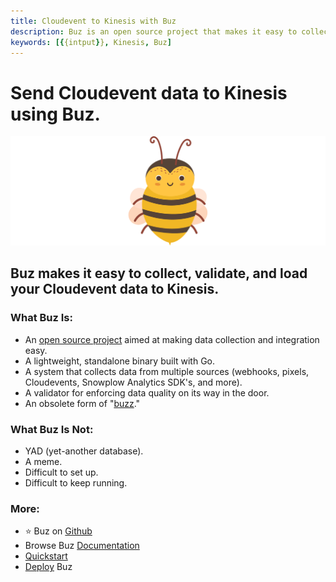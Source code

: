 ```yaml
---
title: Cloudevent to Kinesis with Buz
description: Buz is an open source project that makes it easy to collect, validate, and load Cloudevent data to Kinesis.
keywords: [{{intput}}, Kinesis, Buz]
---
```


# Send Cloudevent data to Kinesis using Buz.

![buzz](../../../static/img/buzz.png)


## Buz makes it easy to collect, validate, and load your Cloudevent data to Kinesis.


### What Buz Is:

- An [open source project](https://github.com/silverton-io/buz) aimed at making data collection and integration easy.
- A lightweight, standalone binary built with Go.
- A system that collects data from multiple sources (webhooks, pixels, Cloudevents, Snowplow Analytics SDK's, and more).
- A validator for enforcing data quality on its way in the door.
- An obsolete form of "[buzz](https://www.merriam-webster.com/dictionary/buzz)."


### What Buz Is Not:

- YAD (yet-another database).
- A meme.
- Difficult to set up.
- Difficult to keep running.


### More:
- ⭐ Buz on [Github](https://github.com/silverton-io/buz)
- Browse Buz [Documentation](/)
- [Quickstart](/examples/quickstart)
- [Deploy](category/deploying-buz) Buz
